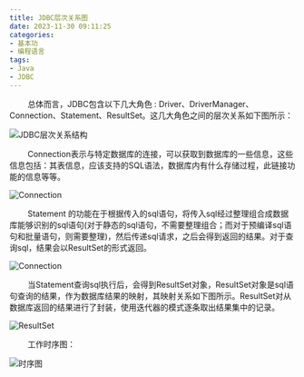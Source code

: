 ```yaml
---
title: JDBC层次关系图
date: 2023-11-30 09:11:25
categories: 
- 基本功
- 编程语言
tags:
- Java
- JDBC
---
```


&ensp;&ensp;&ensp;&ensp; 总体而言，JDBC包含以下几大角色 : Driver、DriverManager、Connection、Statement、ResultSet。这几大角色之间的层次关系如下图所示：

![JDBC层次关系结构](/pic/基本功/编程语言/JDBC层次关系图/JDBC层次关系结构.png)

&ensp;&ensp;&ensp;&ensp; Connection表示与特定数据库的连接，可以获取到数据库的一些信息，这些信息包括：其表信息，应该支持的SQL语法，数据库内有什么存储过程，此链接功能的信息等等。

![Connection](/pic/基本功/编程语言/JDBC层次关系图/Connecyion.png)

&ensp;&ensp;&ensp;&ensp; Statement 的功能在于根据传入的sql语句，将传入sql经过整理组合成数据库能够识别的sql语句(对于静态的sql语句，不需要整理组合；而对于预编译sql语句和批量语句，则需要整理)，然后传递sql请求，之后会得到返回的结果。对于查询sql，结果会以ResultSet的形式返回。

![Connection](/pic/基本功/编程语言/JDBC层次关系图/statement.png)

&ensp;&ensp;&ensp;&ensp; 当Statement查询sql执行后，会得到ResultSet对象，ResultSet对象是sql语句查询的结果，作为数据库结果的映射，其映射关系如下图所示。ResultSet对从数据库返回的结果进行了封装，使用迭代器的模式逐条取出结果集中的记录。

![ResultSet](/pic/基本功/编程语言/JDBC层次关系图/ResultSet.png)

&ensp;&ensp;&ensp;&ensp; 工作时序图：

![时序图](/pic/基本功/编程语言/JDBC层次关系图/时序图.png)





